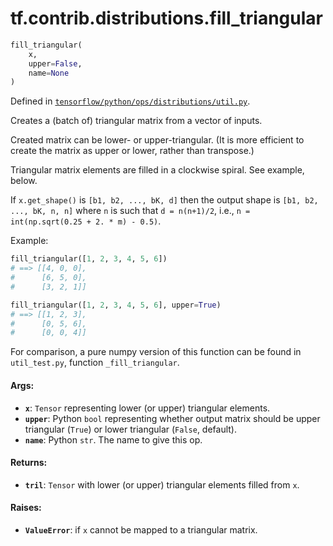 <div itemscope itemtype="http://developers.google.com/ReferenceObject">
<meta itemprop="name" content="tf.contrib.distributions.fill_triangular" />
</div>

# tf.contrib.distributions.fill_triangular

``` python
fill_triangular(
    x,
    upper=False,
    name=None
)
```



Defined in [`tensorflow/python/ops/distributions/util.py`](https://www.tensorflow.org/code/tensorflow/python/ops/distributions/util.py).

Creates a (batch of) triangular matrix from a vector of inputs.

Created matrix can be lower- or upper-triangular. (It is more efficient to
create the matrix as upper or lower, rather than transpose.)

Triangular matrix elements are filled in a clockwise spiral. See example,
below.

If `x.get_shape()` is `[b1, b2, ..., bK, d]` then the output shape is `[b1,
b2, ..., bK, n, n]` where `n` is such that `d = n(n+1)/2`, i.e.,
`n = int(np.sqrt(0.25 + 2. * m) - 0.5)`.

Example:

```python
fill_triangular([1, 2, 3, 4, 5, 6])
# ==> [[4, 0, 0],
#      [6, 5, 0],
#      [3, 2, 1]]

fill_triangular([1, 2, 3, 4, 5, 6], upper=True)
# ==> [[1, 2, 3],
#      [0, 5, 6],
#      [0, 0, 4]]
```

For comparison, a pure numpy version of this function can be found in
`util_test.py`, function `_fill_triangular`.

#### Args:

* <b>`x`</b>: `Tensor` representing lower (or upper) triangular elements.
* <b>`upper`</b>: Python `bool` representing whether output matrix should be upper
    triangular (`True`) or lower triangular (`False`, default).
* <b>`name`</b>: Python `str`. The name to give this op.


#### Returns:

* <b>`tril`</b>: `Tensor` with lower (or upper) triangular elements filled from `x`.


#### Raises:

* <b>`ValueError`</b>: if `x` cannot be mapped to a triangular matrix.